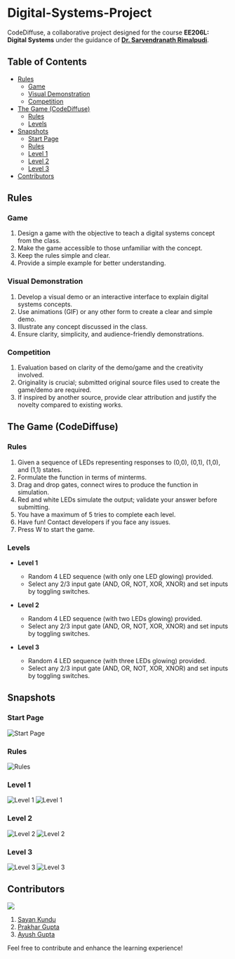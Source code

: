 # Digital-Systems-Project

CodeDiffuse, a collaborative project designed for the course **EE206L: Digital Systems** under the guidance of [**Dr. Sarvendranath Rimalpudi**](https://sarvendranath.in/).

## Table of Contents

- [Rules](#rules)
  - [Game](#game)
  - [Visual Demonstration](#visual-demonstration)
  - [Competition](#competition)
- [The Game (CodeDiffuse)](#the-game-codediffuse)
  - [Rules](#rules-1)
  - [Levels](#levels)
- [Snapshots](#snapshots)
  - [Start Page](#start-page)
  - [Rules](#rules-2)
  - [Level 1](#level-1)
  - [Level 2](#level-2)
  - [Level 3](#level-3)
- [Contributors](#contributors)

## Rules

### Game

1. Design a game with the objective to teach a digital systems concept from the class.
2. Make the game accessible to those unfamiliar with the concept.
3. Keep the rules simple and clear.
4. Provide a simple example for better understanding.

### Visual Demonstration

1. Develop a visual demo or an interactive interface to explain digital systems concepts.
2. Use animations (GIF) or any other form to create a clear and simple demo.
3. Illustrate any concept discussed in the class.
4. Ensure clarity, simplicity, and audience-friendly demonstrations.

### Competition

1. Evaluation based on clarity of the demo/game and the creativity involved.
2. Originality is crucial; submitted original source files used to create the game/demo are required.
3. If inspired by another source, provide clear attribution and justify the novelty compared to existing works.

## The Game (CodeDiffuse)

### Rules

1. Given a sequence of LEDs representing responses to (0,0), (0,1), (1,0), and (1,1) states.
2. Formulate the function in terms of minterms.
3. Drag and drop gates, connect wires to produce the function in simulation.
4. Red and white LEDs simulate the output; validate your answer before submitting.
5. You have a maximum of 5 tries to complete each level.
6. Have fun! Contact developers if you face any issues.
7. Press W to start the game.

### Levels

- **Level 1**
  - Random 4 LED sequence (with only one LED glowing) provided.
  - Select any 2/3 input gate (AND, OR, NOT, XOR, XNOR) and set inputs by toggling switches.

- **Level 2**
  - Random 4 LED sequence (with two LEDs glowing) provided.
  - Select any 2/3 input gate (AND, OR, NOT, XOR, XNOR) and set inputs by toggling switches.

- **Level 3**
  - Random 4 LED sequence (with three LEDs glowing) provided.
  - Select any 2/3 input gate (AND, OR, NOT, XOR, XNOR) and set inputs by toggling switches.

## Snapshots

### Start Page
![Start Page](https://github.com/electro-coder/Digital-Systems-Project/blob/main/Resources/image.png)

### Rules
![Rules](https://github.com/electro-coder/Digital-Systems-Project/blob/main/Resources/image-1.png)

### Level 1
![Level 1](https://github.com/electro-coder/Digital-Systems-Project/blob/main/Resources/image-2.png)
![Level 1](https://github.com/electro-coder/Digital-Systems-Project/blob/main/Resources/image-3.png)

### Level 2
![Level 2](https://github.com/electro-coder/Digital-Systems-Project/blob/main/Resources/image-4.png)
![Level 2](https://github.com/electro-coder/Digital-Systems-Project/blob/main/Resources/image-5.png)

### Level 3
![Level 3](https://github.com/electro-coder/Digital-Systems-Project/blob/main/Resources/image-6.png)
![Level 3](https://github.com/electro-coder/Digital-Systems-Project/blob/main/Resources/image-7.png)

## Contributors

[![](https://contrib.rocks/image?repo=electro-coder/Digital-Systems-Project)](https://github.com/electro-coder/Digital-Systems-Project/graphs/contributors)

1. [Sayan Kundu](https://github.com/electro-coder)
2. [Prakhar Gupta](https://github.com/prax-1)
3. [Ayush Gupta](https://github.com/ayushhwho)

Feel free to contribute and enhance the learning experience!

